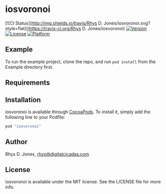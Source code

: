 # iosvoronoi

[![CI Status](http://img.shields.io/travis/Rhys D. Jones/iosvoronoi.svg?style=flat)](https://travis-ci.org/Rhys D. Jones/iosvoronoi)
[![Version](https://img.shields.io/cocoapods/v/iosvoronoi.svg?style=flat)](http://cocoapods.org/pods/iosvoronoi)
[![License](https://img.shields.io/cocoapods/l/iosvoronoi.svg?style=flat)](http://cocoapods.org/pods/iosvoronoi)
[![Platform](https://img.shields.io/cocoapods/p/iosvoronoi.svg?style=flat)](http://cocoapods.org/pods/iosvoronoi)

## Example

To run the example project, clone the repo, and run `pod install` from the Example directory first.

## Requirements

## Installation

iosvoronoi is available through [CocoaPods](http://cocoapods.org). To install
it, simply add the following line to your Podfile:

```ruby
pod "iosvoronoi"
```

## Author

Rhys D. Jones, rhys@digitalcicadas.com

## License

iosvoronoi is available under the MIT license. See the LICENSE file for more info.
